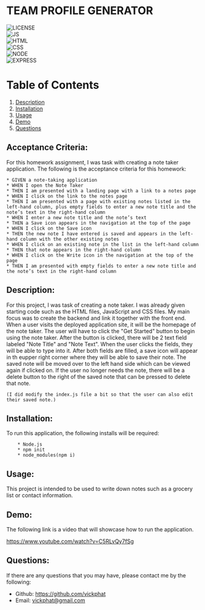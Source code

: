 # TEAM PROFILE GENERATOR

![LICENSE](https://img.shields.io/badge/License-[MIT]-blue?style=for-the-badge&logo=appveyor.svg)<br>
![JS](https://img.shields.io/badge/JavaScript-64%25-yellow?style=for-the-badge&logo=appveyor.svg)<br>
![HTML](https://img.shields.io/badge/HTML-24%25-yellow?style=for-the-badge&logo=appveyor.svg)
<br>
![CSS](https://img.shields.io/badge/CSS-12%25-yellow?style=for-the-badge&logo=appveyor.svg)
<br>
![NODE](https://img.shields.io/badge/Node.js-green?style=for-the-badge&logo=appveyor.svg)
<br>
![EXPRESS](https://img.shields.io/badge/Express.js-green?style=for-the-badge&logo=appveyor.svg)

# Table of Contents 

1. [Description](#description)
2. [Installation](#installation)
3. [Usage](#usage)
4. [Demo](#demo)
5. [Questions](#questions)

## Acceptance Criteria:

For this homework assignment, I was task with creating a note taker application.
The following is the acceptance criteria for this homework:

    * GIVEN a note-taking application
    * WHEN I open the Note Taker
    * THEN I am presented with a landing page with a link to a notes page
    * WHEN I click on the link to the notes page
    * THEN I am presented with a page with existing notes listed in the left-hand column, plus empty fields to enter a new note title and the note’s text in the right-hand column
    * WHEN I enter a new note title and the note’s text
    * THEN a Save icon appears in the navigation at the top of the page
    * WHEN I click on the Save icon
    * THEN the new note I have entered is saved and appears in the left-hand column with the other existing notes
    * WHEN I click on an existing note in the list in the left-hand column
    * THEN that note appears in the right-hand column
    * WHEN I click on the Write icon in the navigation at the top of the page
    * THEN I am presented with empty fields to enter a new note title and the note’s text in the right-hand column

## Description:
For this project, I was task of creating a note taker. I was already given starting code such as the HTML files, JavaScript and CSS files. My main focus was to create the backend and link it together with the front end. When a user visits the deployed application site, it will be the homepage of the note taker. The user will have to click the "Get Started" button to begin using the note taker. After the button is clicked, there will be 2 text field labeled "Note Title" and "Note Text". When the user clicks the fields, they will be able to type into it. After both fields are filled, a save icon will appear in th eupper right corner where they will be able to save their note. The saved note will be moved over to the left hand side which can be viewed again if clicked on. If the user no longer needs the note, there will be a delete button to the right of the saved note that can be pressed to delete that note. 

    (I did modify the index.js file a bit so that the user can also edit their saved note.)

## Installation:
To run this application, the following installs will be required:

        * Node.js
        * npm init
        * node_modules(npm i)

## Usage:
This project is intended to be used to write down notes such as a grocery list or contact information.

## Demo:
The following link is a video that will showcase how to run the application.

https://www.youtube.com/watch?v=C5RLvQy7fSg

## Questions: 
If there are any questions that you may have, please contact me by the following:

* Github: https://github.com/vickphat
* Email: vickphat@gmail.com 

